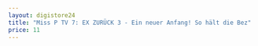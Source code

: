 ```yaml
---
layout: digistore24
title: "Miss P TV 7: EX ZURÜCK 3 - Ein neuer Anfang! So hält die Bez"
price: 11
---
```

